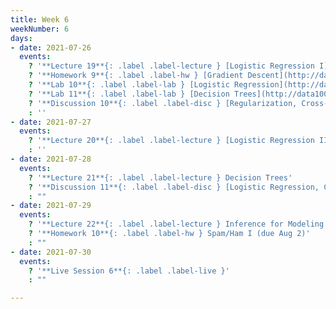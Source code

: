 ```yaml
---
title: Week 6
weekNumber: 6
days:
- date: 2021-07-26
  events:
    ? '**Lecture 19**{: .label .label-lecture } [Logistic Regression I](lecture/lec19)'
    ? '**Homework 9**{: .label .label-hw } [Gradient Descent](http://data100.datahub.berkeley.edu/hub/user-redirect/git-sync?repo=https://github.com/DS-100/su21&urlpath=tree/su21/hw/hw9&branch=main) (due Jul 29)'
    ? '**Lab 10**{: .label .label-lab } [Logistic Regression](http://data100.datahub.berkeley.edu/hub/user-redirect/git-sync?repo=https://github.com/DS-100/su21&urlpath=tree/su21/lab/lab10&branch=main) (due Jul 31)'
    ? '**Lab 11**{: .label .label-lab } [Decision Trees](http://data100.datahub.berkeley.edu/hub/user-redirect/git-sync?repo=https://github.com/DS-100/su21&urlpath=tree/su21/lab/lab11&branch=main) (due Jul 31)'
    ? '**Discussion 10**{: .label .label-disc } [Regularization, Cross-Validation, Gradient Descent](https://drive.google.com/file/d/1y-b6BCOPtROQ6YF11YKfrbYgYqqkhewu/view?usp=sharing) [(solutions)](https://drive.google.com/file/d/1sXqQVNgqz9JssD-WaykfcYqoSeGs68uw/view?usp=sharing)'
    : ''
- date: 2021-07-27
  events:
    ? '**Lecture 20**{: .label .label-lecture } [Logistic Regression II and Classification](lecture/lec20)'
    : ''
- date: 2021-07-28
  events:
    ? '**Lecture 21**{: .label .label-lecture } Decision Trees'
    ? '**Discussion 11**{: .label .label-disc } [Logistic Regression, Classification](https://drive.google.com/file/d/1hopecnt-83a6WQe-isWYsKfTSkBXC8zy/view?usp=sharing)'
    : ""
- date: 2021-07-29
  events:
    ? '**Lecture 22**{: .label .label-lecture } Inference for Modeling'
    ? '**Homework 10**{: .label .label-hw } Spam/Ham I (due Aug 2)'
    : ""
- date: 2021-07-30
  events:
    ? '**Live Session 6**{: .label .label-live }'
    : ""

---
```

